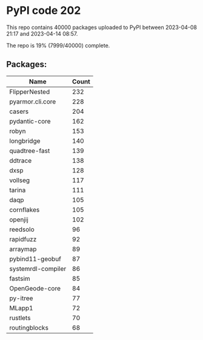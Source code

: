 # PyPI code 202

This repo contains 40000 packages uploaded to PyPI between 
2023-04-08 21:17 and 2023-04-14 08:57.

The repo is 19% (7999/40000) complete.

## Packages:

| Name  | Count |
| ----- | ----- |
| FlipperNested | 232 |
| pyarmor.cli.core | 228 |
| casers | 204 |
| pydantic-core | 162 |
| robyn | 153 |
| longbridge | 140 |
| quadtree-fast | 139 |
| ddtrace | 138 |
| dxsp | 128 |
| vollseg | 117 |
| tarina | 111 |
| daqp | 105 |
| cornflakes | 105 |
| openjij | 102 |
| reedsolo | 96 |
| rapidfuzz | 92 |
| arraymap | 89 |
| pybind11-geobuf | 87 |
| systemrdl-compiler | 86 |
| fastsim | 85 |
| OpenGeode-core | 84 |
| py-itree | 77 |
| MLapp1 | 72 |
| rustlets | 70 |
| routingblocks | 68 |


